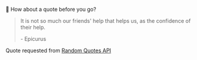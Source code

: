 📣 How about a quote before you go?

> It is not so much our friends' help that helps us, as the confidence of their help.
>
> <p>- Epicurus</p>

Quote requested from [Random Quotes API](https://github.com/lukePeavey/quotable)
